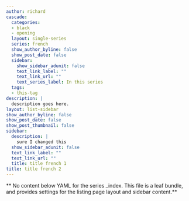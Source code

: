 ```yaml
---
author: richard
cascade:
  categories:
  - black
  - opening
  layout: single-series
  series: french
  show_author_byline: false
  show_post_date: false
  sidebar:
    show_sidebar_adunit: false
    text_link_label: ""
    text_link_url: ""
    text_series_label: In this series
  tags:
  - this-tag
description: |
  description goes here.
layout: list-sidebar
show_author_byline: false
show_post_date: false
show_post_thumbnail: false
sidebar:
  description: |
    sure I changed this
  show_sidebar_adunit: false
  text_link_label: ""
  text_link_url: ""
  title: title french 1
title: title french 2
---
```


** No content below YAML for the series _index. This file is a leaf bundle, and provides settings for the listing page layout and sidebar content.**
